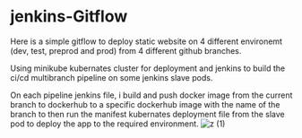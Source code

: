 # jenkins-Gitflow
Here is a simple gitflow to deploy static website on 4 different environemt (dev, test, preprod and prod) from 4 different github branches.

Using minikube kubernates cluster for deployment and jenkins to build the ci/cd multibranch pipeline on some jenkins slave pods.

On each pipeline jenkins file, i build and push docker image from the current branch to dockerhub to a specific dockerhub image with the name of the branch to then run the manifest kubernates deployment file from the slave pod to deploy the app to the required environment.
![z (1)](https://github.com/mohamedsamirspot/jenkins-Gitflow/assets/71722372/bf76b16e-fb25-4274-aeb9-4b137067e488)

